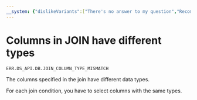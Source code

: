 ```yaml
---
__system: {"dislikeVariants":["There's no answer to my question","Recommendations aren't helpful","Content does not match the title","Other"]}
---
```

# Columns in JOIN have different types

`ERR.DS_API.DB.JOIN_COLUMN_TYPE_MISMATCH`

The columns specified in the join have different data types.

For each join condition, you have to select columns with the same types.
